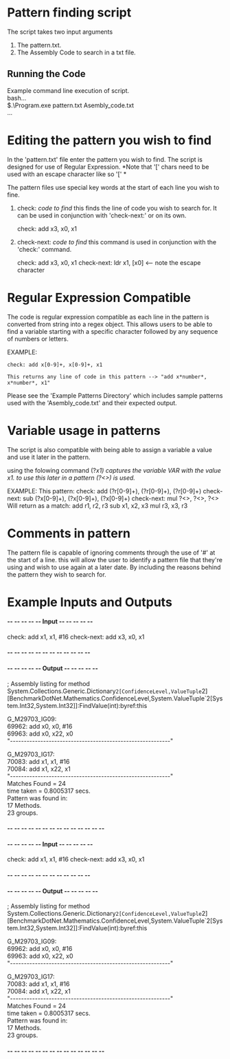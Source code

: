 # Pattern finding script

The script takes two input arguments 
1. The pattern.txt.
2. The Assembly Code to search in a txt file.

## Running the Code

Example command line execution of script.  
	bash...  
		$.\Program.exe pattern.txt Asembly_code.txt  
	...  

# Editing the pattern you wish to find
In the 'pattern.txt' file enter the pattern you wish to find.
The script is designed for use of Regular Expression.
*Note that '[' chars need to be used with an escape character like so '\[' *

The pattern files use special key words at the start of each line you wish to fine.

1. check: *code to find*
	this finds the line of code you wish to search for. It can be used in conjunction with 'check-next:'
	or on its own.

	check: add x3, x0, x1

2. check-next: *code to find*
	this command is used in conjunction with the 'check:' command. 

	check: add x3, x0, x1
	check-next: ldr     x1, \[x0\]   <-- note the escape character

# Regular Expression Compatible

The code is regular expression compatible as each line in the pattern is converted from string into a regex object.
This allows users to be able to find a variable starting with a specific character followed by any sequence of numbers or letters.

EXAMPLE:

	check: add x[0-9]+, x[0-9]+, x1

	This returns any line of code in this pattern --> "add x*number*, x*number*, x1"

Please see the 'Example Patterns Directory' which includes sample patterns used with the 'Asembly_code.txt' and their expected output.

# Variable usage in patterns  

The script is also compatible with being able to assign a variable a value and use it later in the pattern.

using the folowing command (?<VAR>x1) captures the variable VAR with the value x1.
to use this later in a pattern (?<<VAR>>) is used.

EXAMPLE:
This pattern:
	check: add (?<REG1>r[0-9]+), (?<REG2>r[0-9]+), (?<REG3>r[0-9]+)
	check-next: sub (?<REG4>x[0-9]+), (?<REG5>x[0-9]+), (?<REG6>x[0-9]+)
	check-next: mul ?<<REG3>>, ?<<REG6>>, ?<<REG3>>
Will return as a match:
	add r1, r2, r3
	sub x1, x2, x3
	mul r3, x3, r3

# Comments in pattern
The pattern file is capable of ignoring comments through the use of '#' at the start of a line.
this will allow the user to identify a pattern file that they're using and wish to use again at a later date. By including the
reasons behind the pattern they wish to search for.


# Example Inputs and Outputs

#### -- -- -- -- -- Input -- -- -- -- --
check: add     x1, x1, #16
check-next: add  x3, x0, x1
#### -- -- -- -- -- -- -- -- -- -- -- --

#### -- -- -- -- -- Output -- -- -- -- --
; Assembly listing for method System.Collections.Generic.Dictionary`2[ConfidenceLevel,ValueTuple`2][BenchmarkDotNet.Mathematics.ConfidenceLevel,System.ValueTuple`2[System.Int32,System.Int32]]:FindValue(int):byref:this

G_M29703_IG09:  
69962:	 add x0, x0, #16  
69963:	 add x0, x22, x0  
"----------------------------------------------------------"

G_M29703_IG17:  
70083:	 add x1, x1, #16  
70084:	 add x1, x22, x1  
"----------------------------------------------------------"  
Matches Found = 24  
time taken = 0.8005317 secs.  
Pattern was found in:  
	17 Methods.   
	23 groups.
#### -- -- -- -- -- -- -- -- -- -- -- -- -- -- 

#### -- -- -- -- -- Input -- -- -- -- --
check: add     x1, x1, #16
check-next: add  x3, x0, x1
#### -- -- -- -- -- -- -- -- -- -- -- --

#### -- -- -- -- -- Output -- -- -- -- --
; Assembly listing for method System.Collections.Generic.Dictionary`2[ConfidenceLevel,ValueTuple`2][BenchmarkDotNet.Mathematics.ConfidenceLevel,System.ValueTuple`2[System.Int32,System.Int32]]:FindValue(int):byref:this

G_M29703_IG09:  
69962:	 add x0, x0, #16  
69963:	 add x0, x22, x0  
"----------------------------------------------------------"

G_M29703_IG17:  
70083:	 add x1, x1, #16  
70084:	 add x1, x22, x1  
"----------------------------------------------------------"  
Matches Found = 24  
time taken = 0.8005317 secs.  
Pattern was found in:  
	17 Methods.   
	23 groups.
#### -- -- -- -- -- -- -- -- -- -- -- -- -- -- 